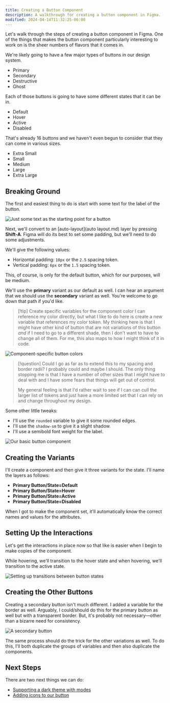 ```yaml
---
title: Creating a Button Component
description: A walkthrough for creating a button component in Figma.
modified: 2024-04-14T11:32:25-06:00
---
```


Let's walk through the steps of creating a button component in Figma. One of the things that makes the button component particularly interesting to work on is the sheer numbers of flavors that it comes in.

We're likely going to have a few major types of buttons in our design system.

- Primary
- Secondary
- Destructive
- Ghost

Each of those buttons is going to have some different states that it can be in.

- Default
- Hover
- Active
- Disabled

That's already 16 buttons and we haven't even begun to consider that they can come in various sizes.

- Extra Small
- Small
- Medium
- Large
- Extra Large

## Breaking Ground

The first and easiest thing to do is start with some text for the label of the button.

![Just some text as the starting point for a button](assets/figma-text-starting-point-for-a-button.png)

Next, we'll convert to an [auto-layout](auto layout.md) layer by pressing **Shift-A**. Figma will do its best to set some padding, but we'll need to do some adjustments.

We'll give the following values:

- Horizontal padding: `10px` or the `2.5` spacing token.
- Vertical padding: `6px` or the `1.5` spacing token.

This, of course, is only for the default button, which for our purposes, will be medium.

We'll use the **primary** variant as our default as well. I can hear an argument that we should use the **secondary** variant as well. You're welcome to go down that path if you'd like.

> [!tip] Create specific variables for the component color
> I can reference my color directly, but what I like to do here is create a new variable that references my color token. My thinking here is that I might have other kind of button that are not variations of this button _and_ if I need to go to a different shade, then I don't want to have to change all of them. For me, this also maps to how I might think of it in code.

![Component-specific button colors](assets/figma-button-color-variables.png)

> [!question] Could I go as far as to extend this to my spacing and border radii?
> I probably could and maybe I should. The only thing stopping me is that I have a number of other sizes that I might have to deal with and I have some fears that things will get out of control.
>
> My general feeling is that I'd rather wait to see if I can can cull the larger list of tokens and just have a more limited set that I can rely on and change throughout my design.

Some other little tweaks:

- I'll use the `rounded` variable to give it some rounded edges.
- I'll use the `shadow-sm` to give it a slight shadow.
- I'll use a semibold font weight for the label.

![Our basic button component](assets/figma-basic-button-component.png)

## Creating the Variants

I'll create a component and then give it three variants for the state. I'll name the layers as follows:

- **Primary Button/State=Default**
- **Primary Button/State=Hover**
- **Primary Button/State=Active**
- **Primary Button/State=Disabled**

When I got to make the component set, it'll automatically know the correct names and values for the attributes.

## Setting Up the Interactions

Let's get the interactions in place now so that like is easier when I begin to make copies of the component.

While hovering, we'll transition to the hover state and when hovering, we'll transition to the active state.

![Setting up transitions between button states](assets/figma-button-transitions.png)

## Creating the Other Buttons

Creating a secondary button isn't much different. I added a variable for the border as well. Arguably, I could/should do this for the primary button as well but with a transparent border. But, it's probably not necessary—other than a bizarre need for consistency.

![A secondary button](assets/figma-variables-and-variants-secondary-button.png)

The same process should do the trick for the other variations as well. To do this, I'll both duplicate the groups of variables and then also duplicate the components.

## Next Steps

There are two next things we can do:

- [Supporting a dark theme with modes](adding-a-dark-theme-to-the-button.md)
- [Adding icons to our button](adding-icons-to-our-button.md)
